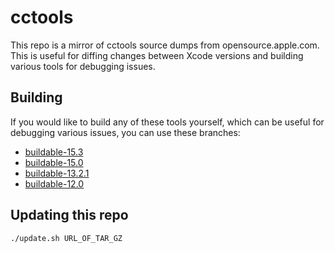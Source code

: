 # cctools

This repo is a mirror of cctools source dumps from opensource.apple.com.
This is useful for diffing changes between Xcode versions and building
various tools for debugging issues.

## Building

If you would like to build any of these tools yourself, which can be
useful for debugging various issues, you can use these branches:

- [buildable-15.3](https://github.com/keith/cctools/tree/buildable-15.3)
- [buildable-15.0](https://github.com/keith/cctools/tree/buildable-15.0)
- [buildable-13.2.1](https://github.com/keith/cctools/tree/buildable-13.2.1)
- [buildable-12.0](https://github.com/keith/cctools/tree/buildable-12.0)


## Updating this repo

```sh
./update.sh URL_OF_TAR_GZ
```
